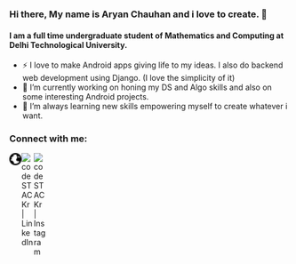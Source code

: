 ### Hi there, My name is Aryan Chauhan and i love to create. 👋
#### I am a full time undergraduate student of Mathematics and Computing at Delhi Technological University.

- ⚡ I love to make Android apps giving life to my ideas. I also do backend web development using Django. (I love the simplicity of it)
- 🔭 I’m currently working on honing my DS and Algo skills and also on some interesting Android projects.
- 🌱 I’m always learning new skills empowering myself to create whatever i want.

### Connect with me:

[<img align="left" alt="Aryan Chauhan" width="22px" src="https://raw.githubusercontent.com/iconic/open-iconic/master/svg/globe.svg" />][website]
[<img align="left" alt="codeSTACKr | LinkedIn" width="22px" src="https://cdn.jsdelivr.net/npm/simple-icons@v3/icons/linkedin.svg" />][linkedin]
[<img align="left" alt="codeSTACKr | Instagram" width="22px" src="https://cdn.jsdelivr.net/npm/simple-icons@v3/icons/instagram.svg" />][instagram]

[website]: https://sites.google.com/view/aryanchauhan/home
[linkedin]: https://www.linkedin.com/in/aryan-chauhan-715157177/
[instagram]: https://www.instagram.com/aryanchauhan21/
